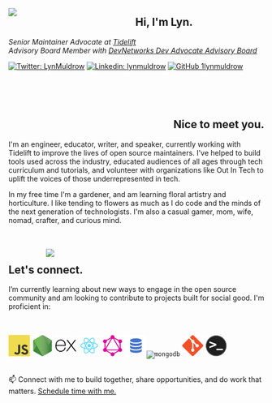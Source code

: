 <p><img align='left' src="https://i.ibb.co/6DygQY6/Blacktocat-single-2-removebg-preview.png" width="250"></p>

<h2> Hi, I'm Lyn.</h2>

<p><em>Senior Maintainer Advocate at <a href="http://www.tidelift.com">Tidelift</a>
</br>Advisory Board Member with <a href="https://www.devnetwork.com/about/advisory-boards/developer-evangelist-advocate-advisory-board/">DevNetworks Dev Advocate Advisory Board</a></em></p>

[![Twitter: LynMuldrow](https://img.shields.io/twitter/follow/lynmuldrow?style=social)](https://twitter.com/lynmuldrow)
[![Linkedin: lynmuldrow](https://img.shields.io/badge/-lynmuldrow-blue?style=flat-square&logo=Linkedin&logoColor=white&link=https://www.linkedin.com/in/lynmuldrow/)](https://www.linkedin.com/in/lynmuldrow/)
[![GitHub 1lynmuldrow](https://img.shields.io/github/followers/1ynmuldrow?label=follow&style=social)](https://github.com/1ynmuldrow)


<br/><br/><br/><h2 align='right'>Nice to meet you.</h2>
<p>I'm an engineer, educator, writer, and speaker, currently working with Tidelift to improve the lives of open source maintainers. I've helped to build tools used across the industry, educated audiences of all ages through tech curriculum and tutorials, and volunteer with organizations like Out In Tech to uplift the voices of those underrepresented in tech.</p>

<p>In my free time I'm a gardener, and am learning floral artistry and horticulture. I like tending to flowers as much as I do code and the minds of the next generation of technologists. I'm also a casual gamer, mom, wife, nomad, crafter, and curious mind.</p>
<br/><br/>

<img align='right' src="https://s.hdnux.com/photos/63/31/43/13474029/4/ratio3x2_1800.jpg" width="430">

<h2>Let's connect.</h2>
I’m currently learning about new ways to engage in the open source community and am looking to contribute to projects built for social good. I'm proficient in:

<br/><br/>
<code><img height="42" src="https://raw.githubusercontent.com/github/explore/80688e429a7d4ef2fca1e82350fe8e3517d3494d/topics/javascript/javascript.png" alt="javascript"></code>
<code><img height="42" src="https://raw.githubusercontent.com/github/explore/80688e429a7d4ef2fca1e82350fe8e3517d3494d/topics/nodejs/nodejs.png" alt="nodejs"></code>
<code><img height="42" src="https://raw.githubusercontent.com/devicons/devicon/master/icons/express/express-original.svg" alt="expressjs"></code>
<code><img height="42" src="https://raw.githubusercontent.com/github/explore/80688e429a7d4ef2fca1e82350fe8e3517d3494d/topics/react/react.png" alt="react"></code>
<code><img height="42" src="https://raw.githubusercontent.com/github/explore/80688e429a7d4ef2fca1e82350fe8e3517d3494d/topics/graphql/graphql.png" alt="graphql"></code>
<code><img height="42" src="https://raw.githubusercontent.com/github/explore/80688e429a7d4ef2fca1e82350fe8e3517d3494d/topics/sql/sql.png" alt="sql"></code><code><img height="27" src="https://encrypted-tbn0.gstatic.com/images?q=tbn%3AANd9GcSTTzPAw-55ssm1Im594xYZ9eRQu2JylrkYLg&usqp=CAU" alt="mongodb"></code>
<code><img height="42" src="https://raw.githubusercontent.com/devicons/devicon/master/icons/git/git-original.svg" alt="git"></code>
<code><img height="42" src="https://raw.githubusercontent.com/github/explore/80688e429a7d4ef2fca1e82350fe8e3517d3494d/topics/terminal/terminal.png" alt="terminal"></code>
<br/><br/>


<p>📫 Connect with me to build together, share opportunities, and do work that matters. 
<a href="" onclick="Calendly.initPopupWidget({url: 'https://calendly.com/lyn-muldrow?hide_landing_page_details=1&hide_gdpr_banner=1'});return false;">Schedule time with me.</a></p>
